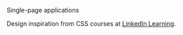 Single-page applications

Design inspiration from CSS courses at <a href="https://www.linkedin.com/learning">LinkedIn Learning</a>.
